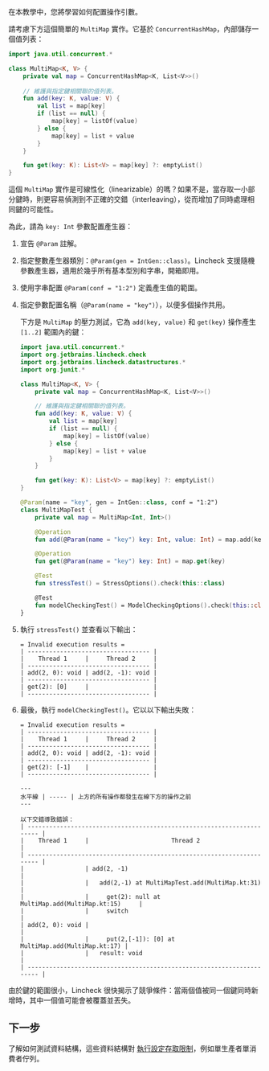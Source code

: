 [//]: # (title: 操作引數)

在本教學中，您將學習如何配置操作引數。

請考慮下方這個簡單的 `MultiMap` 實作。它基於 `ConcurrentHashMap`，內部儲存一個值列表：

```kotlin
import java.util.concurrent.*

class MultiMap<K, V> {
    private val map = ConcurrentHashMap<K, List<V>>()
   
    // 維護與指定鍵相關聯的值列表。
    fun add(key: K, value: V) {
        val list = map[key]
        if (list == null) {
            map[key] = listOf(value)
        } else {
            map[key] = list + value
        }
    }

    fun get(key: K): List<V> = map[key] ?: emptyList()
}
```

這個 `MultiMap` 實作是可線性化（linearizable）的嗎？如果不是，當存取一小部分鍵時，則更容易偵測到不正確的交錯（interleaving），從而增加了同時處理相同鍵的可能性。

為此，請為 `key: Int` 參數配置產生器：

1. 宣告 `@Param` 註解。
2. 指定整數產生器類別：`@Param(gen = IntGen::class)`。Lincheck 支援隨機參數產生器，適用於幾乎所有基本型別和字串，開箱即用。
3. 使用字串配置 `@Param(conf = "1:2")` 定義產生值的範圍。
4. 指定參數配置名稱（`@Param(name = "key")`），以便多個操作共用。

   下方是 `MultiMap` 的壓力測試，它為 `add(key, value)` 和 `get(key)` 操作產生 `[1..2]` 範圍內的鍵：
   
   ```kotlin
   import java.util.concurrent.*
   import org.jetbrains.lincheck.check
   import org.jetbrains.lincheck.datastructures.*
   import org.junit.*
   
   class MultiMap<K, V> {
       private val map = ConcurrentHashMap<K, List<V>>()
   
       // 維護與指定鍵相關聯的值列表。
       fun add(key: K, value: V) {
           val list = map[key]
           if (list == null) {
               map[key] = listOf(value)
           } else {
               map[key] = list + value
           }
       }

       fun get(key: K): List<V> = map[key] ?: emptyList()
   }
   
   @Param(name = "key", gen = IntGen::class, conf = "1:2")
   class MultiMapTest {
       private val map = MultiMap<Int, Int>()
   
       @Operation
       fun add(@Param(name = "key") key: Int, value: Int) = map.add(key, value)
   
       @Operation
       fun get(@Param(name = "key") key: Int) = map.get(key)
   
       @Test
       fun stressTest() = StressOptions().check(this::class)
   
       @Test
       fun modelCheckingTest() = ModelCheckingOptions().check(this::class)
   }
   ```

5. 執行 `stressTest()` 並查看以下輸出：

   ```text
   = Invalid execution results =
   | ---------------------------------- |
   |    Thread 1     |     Thread 2     |
   | ---------------------------------- |
   | add(2, 0): void | add(2, -1): void |
   | ---------------------------------- |
   | get(2): [0]     |                  |
   | ---------------------------------- |
   ```
   
6. 最後，執行 `modelCheckingTest()`。它以以下輸出失敗：

   ```text
   = Invalid execution results =
   | ---------------------------------- |
   |    Thread 1     |     Thread 2     |
   | ---------------------------------- |
   | add(2, 0): void | add(2, -1): void |
   | ---------------------------------- |
   | get(2): [-1]    |                  |
   | ---------------------------------- |
   
   ---
   水平線 | ----- | 上方的所有操作都發生在線下方的操作之前
   ---

   以下交錯導致錯誤：
   | ---------------------------------------------------------------------- |
   |    Thread 1     |                       Thread 2                       |
   | ---------------------------------------------------------------------- |
   |                 | add(2, -1)                                           |
   |                 |   add(2,-1) at MultiMapTest.add(MultiMap.kt:31)      |
   |                 |     get(2): null at MultiMap.add(MultiMap.kt:15)     |
   |                 |     switch                                           |
   | add(2, 0): void |                                                      |
   |                 |     put(2,[-1]): [0] at MultiMap.add(MultiMap.kt:17) |
   |                 |   result: void                                       |
   | ---------------------------------------------------------------------- |
   ```

由於鍵的範圍很小，Lincheck 很快揭示了競爭條件：當兩個值被同一個鍵同時新增時，其中一個值可能會被覆蓋並丟失。

## 下一步

了解如何測試資料結構，這些資料結構對 [執行設定存取限制](constraints.md)，例如單生產者單消費者佇列。
